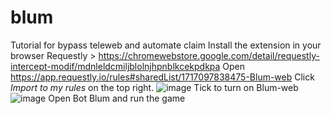 # blum
Tutorial for bypass teleweb and automate claim
Install the extension in your browser Requestly > https://chromewebstore.google.com/detail/requestly-intercept-modif/mdnleldcmiljblolnjhpnblkcekpdkpa
Open https://app.requestly.io/rules#sharedList/1717097838475-Blum-web
Click _Import to my rules_ on the top right.
![image](https://github.com/IEBChanel/blum/assets/158603538/e8bf6837-e630-4ce1-8c23-c059a38d94c2)
Tick to turn on Blum-web
![image](https://github.com/IEBChanel/blum/assets/158603538/acef7786-a35a-4508-b15e-ec9ba10ff167)
Open Bot Blum and run the game
